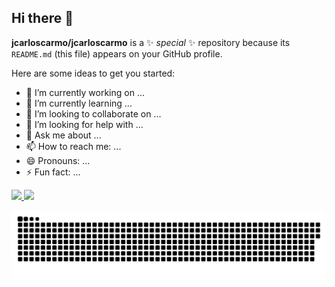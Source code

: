 ## Hi there 👋


**jcarloscarmo/jcarloscarmo** is a ✨ _special_ ✨ repository because its `README.md` (this file) appears on your GitHub profile.

Here are some ideas to get you started:

- 🔭 I’m currently working on ...
- 🌱 I’m currently learning ...
- 👯 I’m looking to collaborate on ...
- 🤔 I’m looking for help with ...
- 💬 Ask me about ...
- 📫 How to reach me: ...
- 😄 Pronouns: ...
- ⚡ Fun fact: ...




<div>

<a href="https://github.com/jcarloscarmo">
<img loading="lazy" height="180em" src="https://github-readme-stats.vercel.app/api/top-langs/?username=jcarloscarmo&layout=compact&langs_count=7&theme=dracula"/>
<img loading="lazy" height="180em" src="https://github-readme-stats.vercel.app/api?username=jcarloscarmo&show_icons=true&theme=dracula&include_all_commits=true&count_private=true"/>
</div>

![snake](https://github.com/jcarloscarmo/jcarloscarmo/blob/output/dist/github-contribution-grid-snake.svg)
